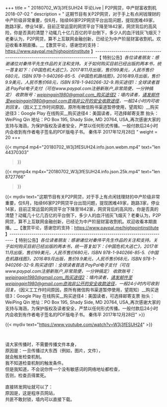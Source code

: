 +++
title = " 20180702_W3j3fESUH24 平论Live | P2P网贷，中产财富收割机 2018-07-02 "
description = " 这期节目有关P2P网贷，对于手上有点闲钱理财的中产阶级非常重要，仅6月，陆续66家P2P网贷平台出现问题，提现困难49家，跑路3家，停业14家，目前正常运营的网贷平台下降至1842家，网贷背后的高风险，你是否真的清楚？动辄几十亿几百亿的平台倒下，多少人的血汗钱灰飞烟灭？老秦认为，P2P网贷，算不上互联网金融创新，已经沦为中产阶层财富收割机。欢迎收看本期直播。__【激赏平论，感谢您的支持：https://www.paypal.me/highpointinstitute 】_-------------------------------------------------------------------------------_【 特别公告】_各位读者朋友：_感谢诸位对秦伟平先生作品的关注和支持。_关于如何购买目前已经出版的两本书，统一答复如下：_《中国危机大逃亡》，2017年11月出版，售价99美元，人民币售价680元，ISBN 978-1-940266-85-5._《中国危机路线图》，2016年9月出版，售价9.9美元，人民币售价68元，ISBN 978-1-940266-32-9._购买途径1：全球读者首选 PayPal电子支付_（可在www.paypal.com注册新账户,非常简便，一分钟搞定）     收款账号：weipingqin1980@gmail.com_购买途径2：墙内读者，请发邮件至weipingqin1980@gmail.com咨询非公开的安全收款途径，一般24小时内可收到回复。_（因义工工作时间原因，原所有微信购书渠道暂停使用，望周知）__购买途径3：Google Play 在线购买__购买途径4：美国读者，可选择邮寄支票     抬头：WeiPing Qin     地址：PO Box 195, Shady Side, MD 20764, USA_再次感谢大家的支持与海涵，为保护版权及读者安全，严禁以任何形式传播。一般付款后24小时内会收到有作者电子签名的PDF版电子书。     秦伟平     2017年12月28日 "
weight = 20
+++

{{< mymp4 mp4="20180702_W3j3fESUH24.info.json.webm.mp4" 
text="len 44370303"
>}}

{{< mymp4x  mp4x="20180702_W3j3fESUH24.info.json.25k.mp4"
text="len 8727766"
>}}


{{< mydiv text="这期节目有关P2P网贷，对于手上有点闲钱理财的中产阶级非常重要，仅6月，陆续66家P2P网贷平台出现问题，提现困难49家，跑路3家，停业14家，目前正常运营的网贷平台下降至1842家，网贷背后的高风险，你是否真的清楚？动辄几十亿几百亿的平台倒下，多少人的血汗钱灰飞烟灭？老秦认为，P2P网贷，算不上互联网金融创新，已经沦为中产阶层财富收割机。欢迎收看本期直播。__【激赏平论，感谢您的支持：https://www.paypal.me/highpointinstitute 】_-------------------------------------------------------------------------------_【 特别公告】_各位读者朋友：_感谢诸位对秦伟平先生作品的关注和支持。_关于如何购买目前已经出版的两本书，统一答复如下：_《中国危机大逃亡》，2017年11月出版，售价99美元，人民币售价680元，ISBN 978-1-940266-85-5._《中国危机路线图》，2016年9月出版，售价9.9美元，人民币售价68元，ISBN 978-1-940266-32-9._购买途径1：全球读者首选 PayPal电子支付_（可在www.paypal.com注册新账户,非常简便，一分钟搞定）     收款账号：weipingqin1980@gmail.com_购买途径2：墙内读者，请发邮件至weipingqin1980@gmail.com咨询非公开的安全收款途径，一般24小时内可收到回复。_（因义工工作时间原因，原所有微信购书渠道暂停使用，望周知）__购买途径3：Google Play 在线购买__购买途径4：美国读者，可选择邮寄支票     抬头：WeiPing Qin     地址：PO Box 195, Shady Side, MD 20764, USA_再次感谢大家的支持与海涵，为保护版权及读者安全，严禁以任何形式传播。一般付款后24小时内会收到有作者电子签名的PDF版电子书。     秦伟平     2017年12月28日" >}}
<br>

{{< mydiv text="https://www.youtube.com/watch?v=W3j3fESUH24" >}}


<br>

请大家传播时，不需要传播文件本身，<br>
原因是：一旦传播过大东西（例如，图片，文件），<br>
就会触发检查机制。<br>
我不知道检查机制的触发条件。<br>
但是我知道，不会说你传一个没有敏感词的网络地址都检查，<br>
否则，检查员得累死。<br><br>
直接转发网址就可以了：<br>
原因是，这是程序员网站，<br>
共匪不敢封锁，墙内可以直接下载。


